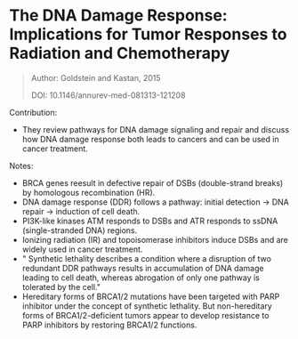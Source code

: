 # **The DNA Damage Response: Implications for Tumor Responses to Radiation and Chemotherapy**

> Author: Goldstein and Kastan, 2015
>
> DOI: 10.1146/annurev-med-081313-121208

Contribution: 

- They review pathways for DNA damage signaling and repair and discuss how DNA damage response both leads to cancers and can be used in cancer treatment. 

Notes: 

- BRCA genes reesult in defective repair of DSBs (double-strand breaks) by homologous recombination (HR).
- DNA damage response (DDR) follows a pathway: initial detection -> DNA repair -> induction of cell death.
- PI3K-like kinases ATM responds to DSBs and ATR responds to ssDNA (single-stranded DNA) regions.
- Ionizing radiation (IR) and topoisomerase inhibitors induce DSBs and are widely used in cancer treatment.
- " Synthetic lethality describes a condition where a disruption of two redundant DDR pathways results in accumulation of DNA damage leading to cell death, whereas abrogation of only one pathway is tolerated by the cell."
- Hereditary forms of BRCA1/2 mutations have been targeted with PARP inhibitor under the concept of synthetic lethality. But non-hereditary forms of BRCA1/2-deficient tumors appear to develop resistance to PARP inhibitors by restoring BRCA1/2 functions.



